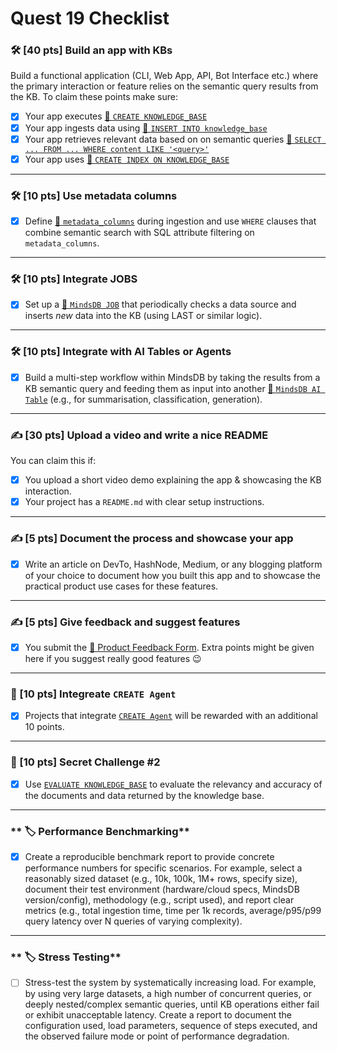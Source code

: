 # Quest 19 Checklist

### **🛠️ [40 pts] Build an app with KBs**  

Build a functional application (CLI, Web App, API, Bot Interface etc.) where the primary interaction or feature relies on the semantic query results from the KB. To claim these points make sure:

- [x] Your app executes [🔗 `CREATE KNOWLEDGE_BASE`](https://docs.mindsdb.com/mindsdb_sql/knowledge-bases#create-knowledge-base-syntax)
- [x] Your app ingests data using [🔗 `INSERT INTO knowledge_base`](https://docs.mindsdb.com/mindsdb_sql/knowledge-bases#insert-into-syntax)
- [x] Your app retrieves relevant data based on on semantic queries [🔗 `SELECT ... FROM ... WHERE content LIKE '<query>'`](https://docs.mindsdb.com/mindsdb_sql/knowledge-bases#select-from-kb-syntax)
- [x] Your app uses [🔗 `CREATE INDEX ON KNOWLEDGE_BASE`](https://docs.mindsdb.com/mindsdb_sql/knowledge-bases#create-index-on-knowledge-base-syntax)

---

### **🛠️ [10 pts]  Use metadata columns**  

- [x] Define [🔗 `metadata_columns`](https://docs.mindsdb.com/mindsdb_sql/knowledge-bases#metadata-columns) during ingestion and use `WHERE` clauses that combine semantic search with SQL attribute filtering on `metadata_columns`.

---

### **🛠️ [10 pts] Integrate JOBS**

- [x] Set up a [🔗 `MindsDB JOB`](https://docs.mindsdb.com/rest/jobs/create#create-a-job) that periodically checks a data source and inserts *new* data into the KB (using LAST or similar logic).

---

### **🛠️ [10 pts] Integrate with AI Tables or Agents** 

- [x] Build a multi-step workflow within MindsDB by taking the results from a KB semantic query and feeding them as input into another [🔗 `MindsDB AI Table`](https://docs.mindsdb.com/generative-ai-tables#what-are-generative-ai-tables) (e.g., for summarisation, classification, generation).

---

### **✍️ [30 pts] Upload a video and write a nice README**  

You can claim this if:

- [x] You upload a short video demo explaining the app & showcasing the KB interaction.
- [x] Your project has a `README.md` with clear setup instructions.

---

### **✍️ [5 pts] Document the process and showcase your app** 

- [x] Write an article on DevTo, HashNode, Medium, or any blogging platform of your choice to document how you built this app and to showcase the practical product use cases for these features.

---

### **✍️ [5 pts] Give feedback and suggest features**

- [x] You submit the [🔗 Product Feedback Form](https://quira-org.typeform.com/to/magewvh9). Extra points might be given here if you suggest really good features 😉

---

### **🎁 [10 pts] Integreate `CREATE Agent`**

- [x] Projects that integrate [`CREATE Agent`](https://docs.mindsdb.com/mindsdb_sql/agents/agent) will be rewarded with an additional 10 points.

---

### **🎁  [10 pts] Secret Challenge #2**

- [x] Use [`EVALUATE KNOWLEDGE_BASE`](https://docs.mindsdb.com/mindsdb_sql/knowledge-bases#evaluate-knowledge-base-syntax) to evaluate the relevancy and accuracy of the documents and data returned by the knowledge base.

---

### ** 🏷️ Performance Benchmarking**

- [x] Create a reproducible benchmark report to provide concrete performance numbers for specific scenarios. For example, select a reasonably sized dataset (e.g., 10k, 100k, 1M+ rows, specify size), document their test environment (hardware/cloud specs, MindsDB version/config), methodology (e.g., script used), and report clear metrics (e.g., total ingestion time, time per 1k records, average/p95/p99 query latency over N queries of varying complexity).

---

### ** 🏷️ Stress Testing**

- [ ] Stress-test the system by systematically increasing load. For example, by using very large datasets, a high number of concurrent queries, or deeply nested/complex semantic queries, until KB operations either fail or exhibit unacceptable latency. Create a report to document the configuration used, load parameters, sequence of steps executed, and the observed failure mode or point of performance degradation.

